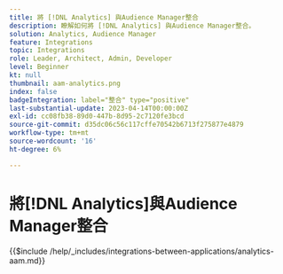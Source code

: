 ```yaml
---
title: 將 [!DNL Analytics] 與Audience Manager整合
description: 瞭解如何將 [!DNL Analytics] 與Audience Manager整合。
solution: Analytics, Audience Manager
feature: Integrations
topic: Integrations
role: Leader, Architect, Admin, Developer
level: Beginner
kt: null
thumbnail: aam-analytics.png
index: false
badgeIntegration: label="整合" type="positive"
last-substantial-update: 2023-04-14T00:00:00Z
exl-id: cc08fb38-89d0-447b-8d95-2c7120fe3bcd
source-git-commit: d35dc06c56c117cffe70542b6713f275877e4879
workflow-type: tm+mt
source-wordcount: '16'
ht-degree: 6%

---
```


# 將[!DNL Analytics]與Audience Manager整合

{{$include /help/_includes/integrations-between-applications/analytics-aam.md}}
